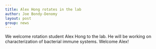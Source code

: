 ```yaml
---
title: Alex Hong rotates in the lab
author: Joe Bondy-Denomy
layout: post
group: news
---
```


We welcome rotation student Alex Hong to the lab. He will be working on characterization of bacterial immune systems. Welcome Alex!
